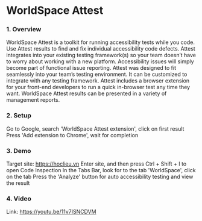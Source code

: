 # WorldSpace Attest
### 1. Overview
WorldSpace Attest is a toolkit for running accessibility tests while you code. Use Attest results to find and fix individual accessibility code defects. Attest integrates into your existing testing framework(s) so your team doesn’t have to worry about working with a new platform. Accessibility issues will simply become part of functional issue reporting. Attest was designed to fit seamlessly into your team’s testing environment. It can be customized to integrate with any testing framework. Attest includes a browser extension for your front-end developers to run a quick in-browser test any time they want. WorldSpace Attest results can be presented in a variety of management reports.
### 2. Setup
Go to Google, search 'WorldSpace Attest extension', click on first result
Press 'Add extension to Chrome', wait for completion

### 3. Demo

Target site: https://hoclieu.vn
Enter site, and then press Ctrl + Shift + I to open Code Inspection
In the Tabs Bar, look for to the tab 'WorldSpace', click on the tab
Press the 'Analyze' button for auto accessibility testing and view the result

### 4. Video
Link: https://youtu.be/11v7ISNCDVM

